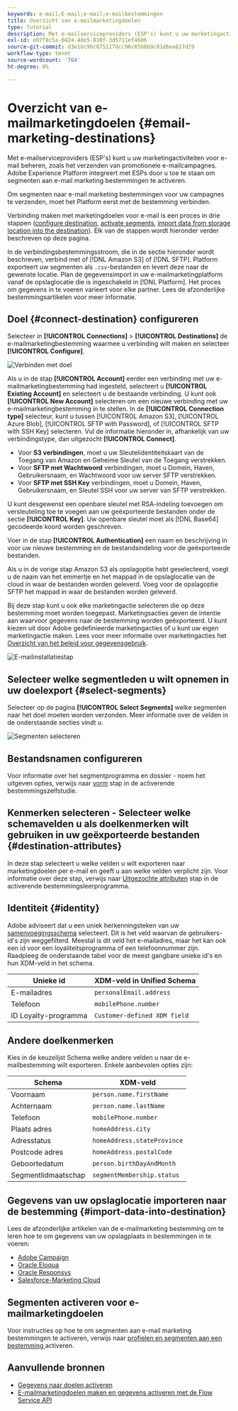 ```yaml
---
keywords: e-mail;E-mail;e-mail;e-mailbestemmingen
title: Overzicht van e-mailmarketingdoelen
type: Tutorial
description: Met e-mailserviceproviders (ESP's) kunt u uw marketingactiviteiten voor e-mail beheren, bijvoorbeeld voor het verzenden van promotionele e-mailcampagnes.
exl-id: e07f8c5a-0424-4de5-810f-3d5711ef4606
source-git-commit: d3e1bc9bc075117dcc96c85b8b9c81d6ee617d29
workflow-type: tm+mt
source-wordcount: '764'
ht-degree: 0%

---
```


# Overzicht van e-mailmarketingdoelen {#email-marketing-destinations}

Met e-mailserviceproviders (ESP&#39;s) kunt u uw marketingactiviteiten voor e-mail beheren, zoals het verzenden van promotionele e-mailcampagnes. Adobe Experience Platform integreert met ESPs door u toe te staan om segmenten aan e-mail marketing bestemmingen te activeren.

Om segmenten naar e-mail marketing bestemmingen voor uw campagnes te verzenden, moet het Platform eerst met de bestemming verbinden.

Verbinding maken met marketingdoelen voor e-mail is een proces in drie stappen ([configure destination](#connect-destination), [activate segments](#select-segments), [import data from storage location into the destination](#import-data-into-destination)). Elk van de stappen wordt hieronder verder beschreven op deze pagina.

In de verbindingsbestemmingsstroom, die in de sectie hieronder wordt beschreven, verbind met of [!DNL Amazon S3] of [!DNL SFTP]. Platform exporteert uw segmenten als `.csv`-bestanden en levert deze naar de gewenste locatie. Plan de gegevensimport in uw e-mailmarketingplatform vanaf de opslaglocatie die is ingeschakeld in [!DNL Platform]. Het proces om gegevens in te voeren varieert voor elke partner. Lees de afzonderlijke bestemmingsartikelen voor meer informatie.

## Doel {#connect-destination} configureren

Selecteer in **[!UICONTROL Connections]** > **[!UICONTROL Destinations]** de e-mailmarketingbestemming waarmee u verbinding wilt maken en selecteer **[!UICONTROL Configure]**.

![Verbinden met doel](../../assets/catalog/email-marketing/overview/connect-email-marketing.png)

Als u in de stap **[!UICONTROL Account]** eerder een verbinding met uw e-mailmarketingbestemming had ingesteld, selecteert u **[!UICONTROL Existing Account]** en selecteert u de bestaande verbinding. U kunt ook **[!UICONTROL New Account]** selecteren om een nieuwe verbinding met uw e-mailmarketingbestemming in te stellen. In de **[!UICONTROL Connection type]** selecteur, kunt u tussen [!UICONTROL Amazon S3], [!UICONTROL Azure Blob], [!UICONTROL SFTP with Password], of [!UICONTROL SFTP with SSH Key] selecteren. Vul de informatie hieronder in, afhankelijk van uw verbindingstype, dan uitgezocht **[!UICONTROL Connect]**.

- Voor **S3 verbindingen**, moet u uw Sleutelidentiteitskaart van de Toegang van Amazon en Geheime Sleutel van de Toegang verstrekken.
- Voor **SFTP met Wachtwoord** verbindingen, moet u Domein, Haven, Gebruikersnaam, en Wachtwoord voor uw server SFTP verstrekken.
- Voor **SFTP met SSH Key** verbindingen, moet u Domein, Haven, Gebruikersnaam, en Sleutel SSH voor uw server van SFTP verstrekken.

U kunt desgewenst een openbare sleutel met RSA-indeling toevoegen om versleuteling toe te voegen aan uw geëxporteerde bestanden onder de sectie **[!UICONTROL Key]**. Uw openbare sleutel moet als [!DNL Base64] gecodeerde koord worden geschreven.

Voer in de stap **[!UICONTROL Authentication]** een naam en beschrijving in voor uw nieuwe bestemming en de bestandsindeling voor de geëxporteerde bestanden.

Als u in de vorige stap Amazon S3 als opslagoptie hebt geselecteerd, voegt u de naam van het emmertje en het mappad in de opslaglocatie van de cloud in waar de bestanden worden geleverd. Voeg voor de opslagoptie SFTP het mappad in waar de bestanden worden geleverd.

Bij deze stap kunt u ook elke marketingactie selecteren die op deze bestemming moet worden toegepast. Marketingsacties geven de intentie aan waarvoor gegevens naar de bestemming worden geëxporteerd. U kunt kiezen uit door Adobe gedefinieerde marketingacties of u kunt uw eigen marketingactie maken. Lees voor meer informatie over marketingacties het [Overzicht van het beleid voor gegevensgebruik](../../../data-governance/policies/overview.md).

![E-mailinstallatiestap](../../assets/catalog/email-marketing/overview/email-setup-step.png)

## Selecteer welke segmentleden u wilt opnemen in uw doelexport {#select-segments}

Selecteer op de pagina **[!UICONTROL Select Segments]** welke segmenten naar het doel moeten worden verzonden. Meer informatie over de velden in de onderstaande secties vindt u.

![Segmenten selecteren](../../assets/common/email-select-segments.png)

## Bestandsnamen configureren

Voor informatie over het segmentprogramma en dossier - noem het uitgeven opties, verwijs naar [vorm](../../ui/activate-destinations.md#configure) stap in de activerende bestemmingszelfstudie.

## Kenmerken selecteren - Selecteer welke schemavelden u als doelkenmerken wilt gebruiken in uw geëxporteerde bestanden {#destination-attributes}

In deze stap selecteert u welke velden u wilt exporteren naar marketingdoelen per e-mail en geeft u aan welke velden verplicht zijn.
Voor informatie over deze stap, verwijs naar [Uitgezochte attributen](../../ui/activate-destinations.md#select-attributes) stap in de activerende bestemmingsleerprogramma.

## Identiteit {#identity}

Adobe adviseert dat u een uniek herkenningsteken van uw [samenvoegingsschema](../../../profile/home.md#profile-fragments-and-union-schemas) selecteert. Dit is het veld waarvan de gebruikers-id&#39;s zijn weggefilterd. Meestal is dit veld het e-mailadres, maar het kan ook een id voor een loyaliteitsprogramma of een telefoonnummer zijn. Raadpleeg de onderstaande tabel voor de meest gangbare unieke id&#39;s en hun XDM-veld in het schema.

| Unieke id | XDM-veld in Unified Schema |
|----------------- | ---------------------------|
| E-mailadres | `personalEmail.address` |
| Telefoon | `mobilePhone.number` |
| ID Loyalty-programma | `Customer-defined XDM field` |

## Andere doelkenmerken

Kies in de keuzelijst Schema welke andere velden u naar de e-mailbestemming wilt exporteren. Enkele aanbevolen opties zijn:

| Schema | XDM-veld |
|------ | ---------|
| Voornaam | `person.name.firstName` |
| Achternaam | `person.name.lastName` |
| Telefoon | `mobilePhone.number` |
| Plaats adres | `homeAddress.city` |
| Adresstatus | `homeAddress.stateProvince` |
| Postcode adres | `homeAddress.postalCode` |
| Geboortedatum | `person.birthDayAndMonth` |
| Segmentlidmaatschap | `segmentMembership.status` |

## Gegevens van uw opslaglocatie importeren naar de bestemming {#import-data-into-destination}

Lees de afzonderlijke artikelen van de e-mailmarketing bestemming om te leren hoe te om gegevens van uw opslagplaats in bestemmingen in te voeren:

- [Adobe Campaign](./adobe-campaign.md#import-data-into-campaign)
- [Oracle Eloqua](./oracle-eloqua.md#import-data-into-eloqua)
- [Oracle Responsys](./oracle-responsys.md#import-data-into-responsys)
- [Salesforce-Marketing Cloud](./salesforce-marketing-cloud.md#import-data-into-salesforce)

## Segmenten activeren voor e-mailmarketingdoelen

Voor instructies op hoe te om segmenten aan e-mail marketing bestemmingen te activeren, verwijs naar [profielen en segmenten aan een bestemming ](../../ui/activate-destinations.md) activeren.

## Aanvullende bronnen

- [Gegevens naar doelen activeren](../../ui/activate-destinations.md)
- [E-mailmarketingdoelen maken en gegevens activeren met de Flow Service API](../../api/email-marketing.md)
